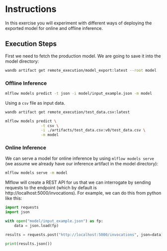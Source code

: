 # Instructions
In this exercise you will experiment with different ways of deploying the exported model for online and offline inference.


## Execution Steps
First we need to fetch the production model. We are going to save it into the model directory:

```bash
wandb artifact get remote_execution/model_export:latest --root model
```

### Offline Inference

```bash
mlflow models predict -t json -i model/input_example.json -m model
```

Using a ``csv`` file as input data. 


```bash
wandb artifact get remote_execution/test_data.csv:latest
```

```bash
mlflow models predict \
                -t csv \
                -i ./artifacts/test_data.csv:v0/test_data.csv \
                -m model
```

### Online Inference

We can serve a model for online inference by using ``mlflow models serve`` (we assume we already have our inference artifact in the model directory):

```bash
mlflow models serve -m model
```

Mlflow will create a REST API for us that we can interrogate by sending requests to the endpoint (which by default is http://localhost:5000/invocations). For example, we can do this from python like this:

```python
import requests
import json

with open("model/input_example.json") as fp:
    data = json.load(fp)

results = requests.post("http://localhost:5000/invocations", json=data)

print(results.json())
```